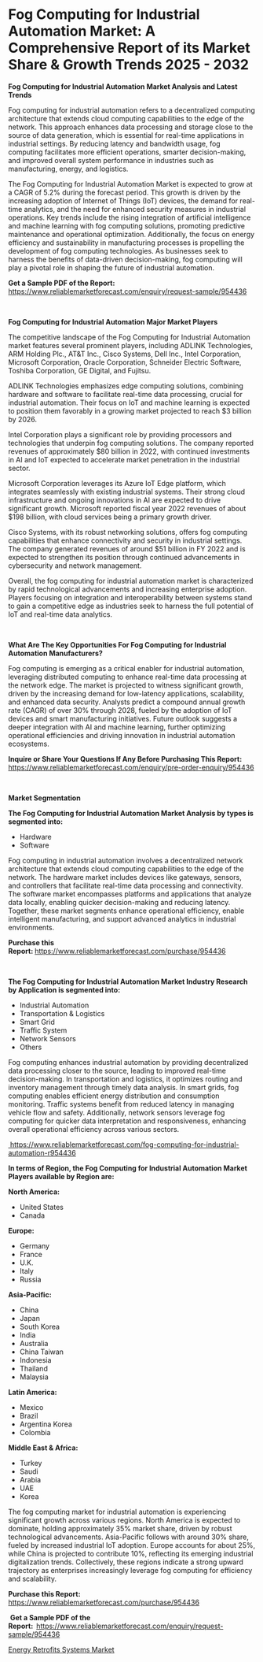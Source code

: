 <p><h1>Fog Computing for Industrial Automation Market: A Comprehensive Report of its Market Share & Growth Trends 2025 - 2032</h1></p><p><strong>Fog Computing for Industrial Automation Market Analysis and Latest Trends</strong></p>
<p><p>Fog computing for industrial automation refers to a decentralized computing architecture that extends cloud computing capabilities to the edge of the network. This approach enhances data processing and storage close to the source of data generation, which is essential for real-time applications in industrial settings. By reducing latency and bandwidth usage, fog computing facilitates more efficient operations, smarter decision-making, and improved overall system performance in industries such as manufacturing, energy, and logistics.</p><p>The Fog Computing for Industrial Automation Market is expected to grow at a CAGR of 5.2% during the forecast period. This growth is driven by the increasing adoption of Internet of Things (IoT) devices, the demand for real-time analytics, and the need for enhanced security measures in industrial operations. Key trends include the rising integration of artificial intelligence and machine learning with fog computing solutions, promoting predictive maintenance and operational optimization. Additionally, the focus on energy efficiency and sustainability in manufacturing processes is propelling the development of fog computing technologies. As businesses seek to harness the benefits of data-driven decision-making, fog computing will play a pivotal role in shaping the future of industrial automation.</p></p>
<p><strong>Get a Sample PDF of the Report:&nbsp;</strong> <a href="https://www.reliablemarketforecast.com/enquiry/request-sample/954436?utm_campaign=3126&utm_medium=2&utm_source=Github&utm_content=ia&utm_term=07032025&utm_id=fog-computing-for-industrial-automation">https://www.reliablemarketforecast.com/enquiry/request-sample/954436</a></p>
<p>&nbsp;</p>
<p><strong>Fog Computing for Industrial Automation Major Market Players</strong></p>
<p><p>The competitive landscape of the Fog Computing for Industrial Automation market features several prominent players, including ADLINK Technologies, ARM Holding Plc., AT&T Inc., Cisco Systems, Dell Inc., Intel Corporation, Microsoft Corporation, Oracle Corporation, Schneider Electric Software, Toshiba Corporation, GE Digital, and Fujitsu.</p><p>ADLINK Technologies emphasizes edge computing solutions, combining hardware and software to facilitate real-time data processing, crucial for industrial automation. Their focus on IoT and machine learning is expected to position them favorably in a growing market projected to reach $3 billion by 2026.</p><p>Intel Corporation plays a significant role by providing processors and technologies that underpin fog computing solutions. The company reported revenues of approximately $80 billion in 2022, with continued investments in AI and IoT expected to accelerate market penetration in the industrial sector.</p><p>Microsoft Corporation leverages its Azure IoT Edge platform, which integrates seamlessly with existing industrial systems. Their strong cloud infrastructure and ongoing innovations in AI are expected to drive significant growth. Microsoft reported fiscal year 2022 revenues of about $198 billion, with cloud services being a primary growth driver.</p><p>Cisco Systems, with its robust networking solutions, offers fog computing capabilities that enhance connectivity and security in industrial settings. The company generated revenues of around $51 billion in FY 2022 and is expected to strengthen its position through continued advancements in cybersecurity and network management.</p><p>Overall, the fog computing for industrial automation market is characterized by rapid technological advancements and increasing enterprise adoption. Players focusing on integration and interoperability between systems stand to gain a competitive edge as industries seek to harness the full potential of IoT and real-time data analytics.</p></p>
<p>&nbsp;</p>
<p><strong>What Are The Key Opportunities For Fog Computing for Industrial Automation Manufacturers?</strong></p>
<p><p>Fog computing is emerging as a critical enabler for industrial automation, leveraging distributed computing to enhance real-time data processing at the network edge. The market is projected to witness significant growth, driven by the increasing demand for low-latency applications, scalability, and enhanced data security. Analysts predict a compound annual growth rate (CAGR) of over 30% through 2028, fueled by the adoption of IoT devices and smart manufacturing initiatives. Future outlook suggests a deeper integration with AI and machine learning, further optimizing operational efficiencies and driving innovation in industrial automation ecosystems.</p></p>
<p><strong>Inquire or Share Your Questions If Any Before Purchasing This Report:</strong> <a href="https://www.reliablemarketforecast.com/enquiry/pre-order-enquiry/954436?utm_campaign=3126&utm_medium=2&utm_source=Github&utm_content=ia&utm_term=07032025&utm_id=fog-computing-for-industrial-automation">https://www.reliablemarketforecast.com/enquiry/pre-order-enquiry/954436</a></p>
<p>&nbsp;</p>
<p><strong>Market Segmentation</strong></p>
<p><strong>The Fog Computing for Industrial Automation Market Analysis by types is segmented into:</strong></p>
<p><ul><li>Hardware</li><li>Software</li></ul></p>
<p><p>Fog computing in industrial automation involves a decentralized network architecture that extends cloud computing capabilities to the edge of the network. The hardware market includes devices like gateways, sensors, and controllers that facilitate real-time data processing and connectivity. The software market encompasses platforms and applications that analyze data locally, enabling quicker decision-making and reducing latency. Together, these market segments enhance operational efficiency, enable intelligent manufacturing, and support advanced analytics in industrial environments.</p></p>
<p><strong>Purchase this Report:&nbsp;</strong><a href="https://www.reliablemarketforecast.com/purchase/954436?utm_campaign=3126&utm_medium=2&utm_source=Github&utm_content=ia&utm_term=07032025&utm_id=fog-computing-for-industrial-automation">https://www.reliablemarketforecast.com/purchase/954436</a></p>
<p>&nbsp;</p>
<p><strong>The Fog Computing for Industrial Automation Market Industry Research by Application is segmented into:</strong></p>
<p><ul><li>Industrial Automation</li><li>Transportation & Logistics</li><li>Smart Grid</li><li>Traffic System</li><li>Network Sensors</li><li>Others</li></ul></p>
<p><p>Fog computing enhances industrial automation by providing decentralized data processing closer to the source, leading to improved real-time decision-making. In transportation and logistics, it optimizes routing and inventory management through timely data analysis. In smart grids, fog computing enables efficient energy distribution and consumption monitoring. Traffic systems benefit from reduced latency in managing vehicle flow and safety. Additionally, network sensors leverage fog computing for quicker data interpretation and responsiveness, enhancing overall operational efficiency across various sectors.</p></p>
<p><a href="https://www.reliablemarketforecast.com/fog-computing-for-industrial-automation-r954436?utm_campaign=3126&utm_medium=2&utm_source=Github&utm_content=ia&utm_term=07032025&utm_id=fog-computing-for-industrial-automation">&nbsp;https://www.reliablemarketforecast.com/fog-computing-for-industrial-automation-r954436</a></p>
<p><strong>In terms of Region, the Fog Computing for Industrial Automation Market Players available by Region are:</strong></p>
<p>
    <p> <strong> North America: </strong>
        <ul>
            <li>United States</li>
            <li>Canada</li>
        </ul>
        </p> 
    <p> <strong> Europe: </strong>
        <ul>
            <li>Germany</li>
            <li>France</li>
            <li>U.K.</li>
            <li>Italy</li>
            <li>Russia</li>
        </ul>
        </p> 
    <p> <strong> Asia-Pacific: </strong>
        <ul>
            <li>China</li>
            <li>Japan</li>
            <li>South Korea</li>
            <li>India</li>
            <li>Australia</li>
            <li>China Taiwan</li>
            <li>Indonesia</li>
            <li>Thailand</li>
            <li>Malaysia</li>
        </ul>
        </p> 
    <p> <strong> Latin America: </strong>
        <ul>
            <li>Mexico</li>
            <li>Brazil</li>
            <li>Argentina Korea</li>
            <li>Colombia</li>
        </ul>
        </p> 
    <p> <strong> Middle East & Africa: </strong>
        <ul>
            <li>Turkey</li>
            <li>Saudi</li>
            <li>Arabia</li>
            <li>UAE</li>
            <li>Korea</li>
        </ul>
    </p>
    </p>
<p><p>The fog computing market for industrial automation is experiencing significant growth across various regions. North America is expected to dominate, holding approximately 35% market share, driven by robust technological advancements. Asia-Pacific follows with around 30% share, fueled by increased industrial IoT adoption. Europe accounts for about 25%, while China is projected to contribute 10%, reflecting its emerging industrial digitalization trends. Collectively, these regions indicate a strong upward trajectory as enterprises increasingly leverage fog computing for efficiency and scalability.</p></p>
<p><strong>Purchase this Report: </strong><a href="https://www.reliablemarketforecast.com/purchase/954436?utm_campaign=3126&utm_medium=2&utm_source=Github&utm_content=ia&utm_term=07032025&utm_id=fog-computing-for-industrial-automation">https://www.reliablemarketforecast.com/purchase/954436</a></p>
<p>&nbsp;<strong>Get a Sample PDF of the Report:&nbsp;&nbsp;</strong><a href="https://www.reliablemarketforecast.com/enquiry/request-sample/954436?utm_campaign=3126&utm_medium=2&utm_source=Github&utm_content=ia&utm_term=07032025&utm_id=fog-computing-for-industrial-automation">https://www.reliablemarketforecast.com/enquiry/request-sample/954436</a></p>
<p><strong></strong></p>
<p><p><a href="https://github.com/wakerizaak8g/Market-Research-Report-List-1/blob/main/energy-retrofits-systems-market.md?utm_campaign=3126&utm_medium=2&utm_source=Github&utm_content=ia&utm_term=07032025&utm_id=fog-computing-for-industrial-automation">Energy Retrofits Systems Market</a></p></p>